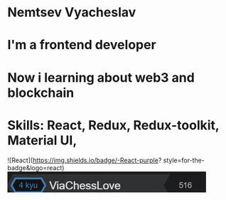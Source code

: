 # Nemtsev Vyacheslav

# I'm a frontend developer

# Now i learning about web3 and blockchain
# Skills: React, Redux, Redux-toolkit, Material UI, 
![React](https://img.shields.io/badge/-React-purple?
style=for-the-badge&logo=react)
[![Header](https://github.com/ViaChessLove/Nemtsev-Vyacheslav/blob/31652947b52bdeff67ba09ffad312e9a3318a0b0/assets/codwars.png)](https://www.codewars.com/users/ViaChessLove)